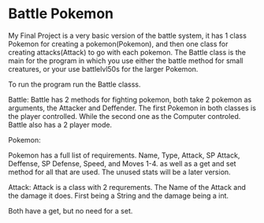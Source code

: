 Battle Pokemon
============
My Final Project is a very basic version of the battle system, it has 1 class Pokemon for creating a pokemon(Pokemon),
and then one class for creating attacks(Attack) to go with each pokemon. The Battle class is the main for the program in which you use either the battle method for small creatures, or your use battlelvl50s for the larger Pokemon.

To run the program run the Battle classs.



Battle:
Battle has 2 methods for fighting pokemon, both take 2 pokemon as arguments, the Attacker and Deffender. The first Pokemon in both classes is the player controlled. While the second one as the Computer controled. Battle also has a 2 player mode.

Pokemon:

Pokemon has a full list of requirements. Name, Type, Attack, SP Attack, Deffense, SP Defense, Speed, and Moves 1-4. 
as well as a get and set method for all that are used. The unused stats will be a later version.

Attack:
Attack is a class with 2 requrements. The Name of the Attack and the damage it does. First being a String and the damage being a int.

Both have a get, but no need for a set.
